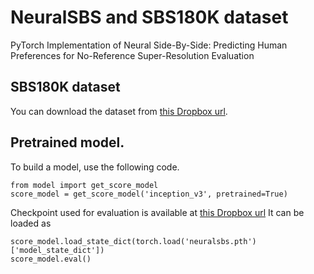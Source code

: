 # NeuralSBS and SBS180K dataset
PyTorch Implementation of Neural Side-By-Side: Predicting Human Preferences for No-Reference Super-Resolution Evaluation
## SBS180K dataset
You can download the dataset from [this Dropbox url](https://www.dropbox.com/s/45tz3m5al9axyc5/NeuralSBS_dataset.zip).

## Pretrained model.
To build a model, use the following code.
```
from model import get_score_model
score_model = get_score_model('inception_v3', pretrained=True)
```
Checkpoint used for evaluation is available at [this Dropbox url](https://www.dropbox.com/s/gwalk982rombtov/neuralsbs.pth)
It can be loaded as 
```
score_model.load_state_dict(torch.load('neuralsbs.pth')['model_state_dict'])
score_model.eval()
```
